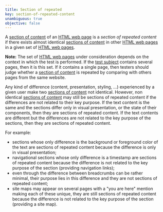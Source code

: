 ```yaml
---
title: Section of repeated
key: section-of-repeated-content
unambiguous: true
objective: false
---
```


A [section of content][] of an [HTML web page][html web page] is a _section of repeated content_ if there exists almost identical [sections of content][] in other [HTML web pages][html web page] in a given set of [HTML web pages][html web page].

**Note:** The set of [HTML web pages][html web page] under consideration depends on the context in which the test is performed. If the [test subject][] contains several pages, then it is this set. If it contains a single page, then testers should judge whether a [section of content][] is repeated by comparing with others pages from the same website.

Any kind of difference (content, presentation, styling, …) experienced by a given user make two [sections of content][] not identical. However, non identical [sections of content][] may still be sections of repeated content if the differences are not related to their key purpose. If the text content is the same and the sections differ only in visual presentation, or the state of their components, then they are sections of repeated content. If the text contents are different but the differences are not related to the key purpose of the sections, then they are sections of repeated content.

For example:

- sections whose only difference is the background or foreground color of the text are sections of repeated content because the difference is only in visual presentation;
- navigational sections whose only difference is a timestamp are sections of repeated content because the difference is not related to the key purpose of the section (providing navigation links);
- even through the difference between breadcrumbs can be rather minimal, their purpose lies in this difference and they are not sections of repeated content;
- site maps may appear on several pages with a "you are here" mention making each of these unique, they are still sections of repeated content because the difference is not related to the key purpose of the section (providing a site map).

[html web page]: #web-page-html 'Definition of HTML web page'
[section of content]: #section-of-content 'Definition of section of content'
[sections of content]: #section-of-content 'Definition of section of content'
[test subject]: https://www.w3.org/TR/act-rules-format/#test-subject 'Definition of test subject'
